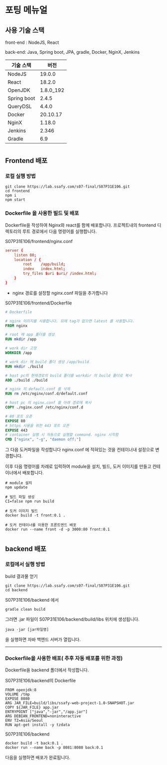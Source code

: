# 포팅 메뉴얼


## 사용 기술 스택


front-end : NodeJS, React

back-end: Java, Spring boot, JPA, gradle, Docker, NginX, Jenkins

|기술 스택|버전|
|--|--|
NodeJS|19.0.0|
React|18.2.0|
OpenJDK|1.8.0_192|
Spring boot|2.4.5|
QueryDSL|4.4.0|
Docker|20.10.17|
NginX|1.18.0|
Jenkins|2.346|
Gradle|6.9|

#

## Frontend 배포

### 로컬 실행 방법

```
git clone https://lab.ssafy.com/s07-final/S07P31E106.git
cd frontend
npm i
npm start
```

### Dockerfile 을 사용한 빌드 및 배포

Dockerfile을 작성하여 Nginx와 react를 함께 배포합니다.
프로젝트내의 frontend 디렉토리의 루트 경로에서 다음 명령어를 실행합니다.


S07P31E106/frontend/nginx.conf
```conf
server {
    listen 80;
    location / {
        root    /app/build;
        index   index.html;
        try_files $uri $uri/ /index.html;
    }
}
```

-  nginx 경로를 설정할 nginx.conf 파일을 추가합니다

S07P31E106/frontend/Dockerfile
```Dockerfile
# Dockerfile

# nginx 이미지를 사용합니다. 뒤에 tag가 없으면 latest 를 사용합니다.
FROM nginx

# root 에 app 폴더를 생성
RUN mkdir /app

# work dir 고정
WORKDIR /app

# work dir 에 build 폴더 생성 /app/build
RUN mkdir ./build

# host pc의 현재경로의 build 폴더를 workdir 의 build 폴더로 복사
ADD ./build ./build

# nginx 의 default.conf 를 삭제
RUN rm /etc/nginx/conf.d/default.conf

# host pc 의 nginx.conf 를 아래 경로에 복사
COPY ./nginx.conf /etc/nginx/conf.d

# 80 포트 오픈
EXPOSE 80
# https 사용을 위한 443 포트 오픈 
EXPOSE 443
# container 실행 시 자동으로 실행할 command. nginx 시작함
CMD ["nginx", "-g", "daemon off;"]
```

그 다음 도커파일을 작성합니다 nginx.conf 에 적혀있는 것을 컨테이너내 설정으로 변경합니다.

이후 다음 명령어를 차례로 입력하여 module을 설치, 빌드, 도커 이미지를 만들고 컨테이너에서 배포합니다.

```
# module 설치
npm update

# 빌드 파일 생성
CI=false npm run build

# 도커 이미지 빌드
docker build -t front:0.1 .

# 도커 컨테이너를 이용한 프론트엔드 배포
docker run --name front -d -p 3000:80 front:0.1
```
# 

## backend 배포

### 로컬에서 실행 방법

build 결과물 얻기

```
git clone https://lab.ssafy.com/s07-final/S07P31E106.git
cd backend
```

S07P31E106/backend 에서
```
gradle clean build
```

그러면 .jar 파일이 S07P31E106/backend/build/libs 위치에 생성됩니다.
```
java -jar [jar파일명] 
```
을 실행하면 자바 백엔드 서버가 열립니다.

---

### Dockerfile을 사용한 배포( 추후 자동 배포를 위한 과정)
Dockerfile을 backend 폴더에서 작성합니다.

S07P31E106/backend의 Dockerfile
```Docker
FROM openjdk:8
VOLUME /tmp
EXPOSE 8080
ARG JAR_FILE=build/libs/ssafy-web-project-1.0-SNAPSHOT.jar
COPY ${JAR_FILE} app.jar
ENTRYPOINT ["java","-jar","/app.jar"]
ARG DEBIAN_FRONTEND=noninteractive
ENV TZ=Asia/Seoul
RUN apt-get install -y tzdata
```


S07P31E106/backend
```
docker build -t back:0.1 .
docker run --name back -p 8081:8080 back:0.1 
```

다음을 실행하면 배포가 완료됩니다.
